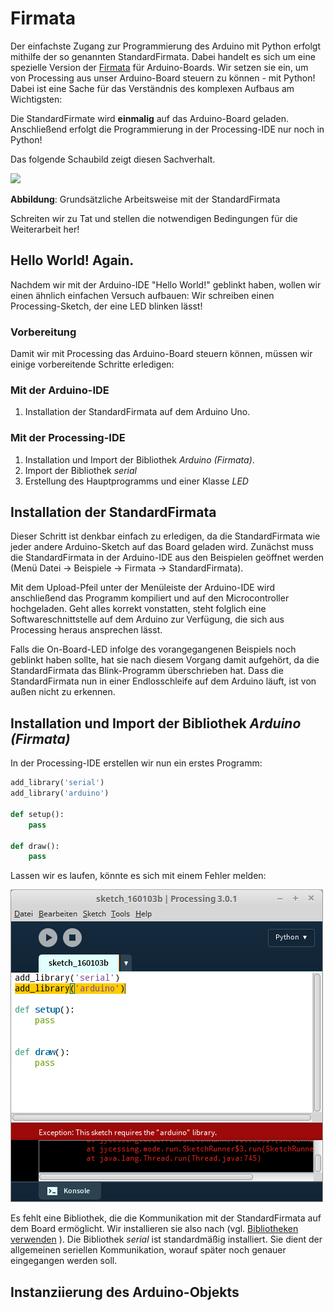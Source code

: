 # Firmata

Der einfachste Zugang zur Programmierung des Arduino mit Python erfolgt mithilfe der so genannten StandardFirmata. Dabei handelt es sich um eine spezielle Version der [Firmata](https://github.com/firmata/protocol)
für Arduino-Boards. Wir setzen sie ein, um von Processing aus unser Arduino-Board steuern zu können - mit Python! Dabei ist eine Sache für das Verständnis des komplexen Aufbaus am Wichtigsten: 

Die StandardFirmate wird **einmalig** auf das Arduino-Board geladen. Anschließend erfolgt die Programmierung in der Processing-IDE nur noch in Python!

Das folgende Schaubild zeigt diesen Sachverhalt.

![](../iimages/workflow.png)

**Abbildung**: Grundsätzliche Arbeitsweise mit der StandardFirmata

Schreiten wir zu Tat und stellen die notwendigen Bedingungen für die Weiterarbeit her!

## Hello World! Again.

Nachdem wir mit der Arduino-IDE "Hello World!" geblinkt haben, wollen wir einen ähnlich einfachen Versuch aufbauen: Wir schreiben einen Processing-Sketch, der eine LED blinken lässt!

### Vorbereitung

Damit wir mit Processing das Arduino-Board steuern können, müssen wir einige vorbereitende Schritte erledigen:

### Mit der Arduino-IDE

1. Installation der StandardFirmata auf dem Arduino Uno.

### Mit der Processing-IDE

1. Installation und Import der Bibliothek *Arduino (Firmata)*.
2. Import der Bibliothek *serial*
3. Erstellung des Hauptprogramms und einer Klasse *LED*

## Installation der StandardFirmata

Dieser Schritt ist denkbar einfach zu erledigen, da die StandardFirmata wie jeder andere Arduino-Sketch auf das Board geladen wird. Zunächst muss die StandardFirmata in der Arduino-IDE aus den Beispielen geöffnet werden (Menü Datei -> Beispiele -> Firmata -> StandardFirmata).

Mit dem Upload-Pfeil unter der Menüleiste der Arduino-IDE wird anschließend das Programm kompiliert und auf den Microcontroller hochgeladen. Geht alles korrekt vonstatten, steht folglich eine Softwareschnittstelle auf dem Arduino zur Verfügung, die sich aus Processing heraus ansprechen lässt.

Falls die On-Board-LED infolge des vorangegangenen Beispiels noch geblinkt haben sollte, hat sie nach diesem Vorgang damit aufgehört, da die StandardFirmata das Blink-Programm überschrieben hat. Dass die StandardFirmata nun in einer Endlosschleife auf dem Arduino läuft, ist von außen nicht zu erkennen.

## Installation und Import der Bibliothek *Arduino (Firmata)*

In der Processing-IDE erstellen wir nun ein erstes Programm:

```python
add_library('serial')
add_library('arduino')

def setup():
    pass
    
def draw():
    pass

```

Lassen wir es laufen, könnte es sich mit einem Fehler melden: 

![](../images/missing-arduino-lib.png)

Es fehlt eine Bibliothek, die die Kommunikation mit der StandardFirmata auf dem Board ermöglicht. Wir installieren sie also nach (vgl. [Bibliotheken verwenden](../Themen/bibliotheken-verwenden.md)
). Die Bibliothek *serial* ist standardmäßig installiert. Sie dient der allgemeinen seriellen Kommunikation, worauf später noch genauer eingegangen werden soll.

## Instanziierung des Arduino-Objekts

